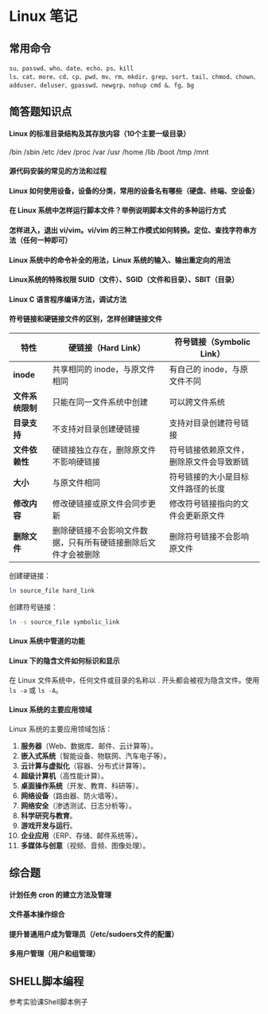 # Linux 笔记

## 常用命令
```
su、passwd、who、date、echo、ps、kill
ls、cat、more、cd、cp、pwd、mv、rm、mkdir、grep、sort、tail、chmod、chown、adduser、deluser、gpasswd、newgrp、nohup cmd &、fg、bg
```

## 简答题知识点
#### Linux 的标准目录结构及其存放内容（10个主要一级目录）
/bin
/sbin
/etc
/dev
/proc
/var
/usr
/home
/lib
/boot
/tmp
/mnt
 
#### 源代码安装的常见的方法和过程
#### Linux 如何使用设备，设备的分类，常用的设备名有哪些（硬盘、终端、空设备）
#### 在 Linux 系统中怎样运行脚本文件？举例说明脚本文件的多种运行方式
#### 怎样进入，退出 vi/vim。vi/vim 的三种工作模式如何转换。定位、查找字符串方法（任何一种即可）
#### Linux 系统中的命令补全的用法，Linux 系统的输入、输出重定向的用法
#### Linux系统的特殊权限 SUID（文件）、SGID（文件和目录）、SBIT（目录）
#### Linux C 语言程序编译方法，调试方法
#### 符号链接和硬链接文件的区别，怎样创建链接文件

| **特性**              | **硬链接（Hard Link）**                          | **符号链接（Symbolic Link）**               |
|-----------------------|------------------------------------------------|--------------------------------------------|
| **inode**             | 共享相同的 inode，与原文件相同                  | 有自己的 inode，与原文件不同               |
| **文件系统限制**       | 只能在同一文件系统中创建                        | 可以跨文件系统                              |
| **目录支持**          | 不支持对目录创建硬链接                          | 支持对目录创建符号链接                      |
| **文件依赖性**         | 硬链接独立存在，删除原文件不影响硬链接          | 符号链接依赖原文件，删除原文件会导致断链    |
| **大小**              | 与原文件相同                                   | 符号链接的大小是目标文件路径的长度         |
| **修改内容**          | 修改硬链接或原文件会同步更新                    | 修改符号链接指向的文件会更新原文件          |
| **删除文件**          | 删除硬链接不会影响文件数据，只有所有硬链接删除后文件才会被删除 | 删除符号链接不会影响原文件                 |

创建硬链接：
```sh
ln source_file hard_link
```

创建符号链接：
```sh
ln -s source_file symbolic_link
```

#### Linux 系统中管道的功能
#### Linux 下的隐含文件如何标识和显示

在 Linux 文件系统中，任何文件或目录的名称以 . 开头都会被视为隐含文件。使用 `ls -a` 或 `ls -A`。

#### Linux 系统的主要应用领域

Linux 系统的主要应用领域包括：
1. **服务器**（Web、数据库、邮件、云计算等）。
2. **嵌入式系统**（智能设备、物联网、汽车电子等）。
3. **云计算与虚拟化**（容器、分布式计算等）。
4. **超级计算机**（高性能计算）。
5. **桌面操作系统**（开发、教育、科研等）。
6. **网络设备**（路由器、防火墙等）。
7. **网络安全**（渗透测试、日志分析等）。
8. **科学研究与教育**。
9. **游戏开发与运行**。
10. **企业应用**（ERP、存储、邮件系统等）。
11. **多媒体与创意**（视频、音频、图像处理）。





## 综合题
#### 计划任务 cron 的建立方法及管理
#### 文件基本操作综合
#### 提升普通用户成为管理员（/etc/sudoers文件的配置）
#### 多用户管理（用户和组管理）

## SHELL脚本编程
参考实验课Shell脚本例子
